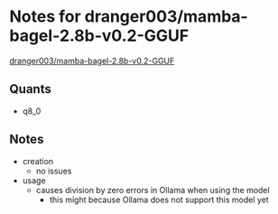 # Notes for dranger003/mamba-bagel-2.8b-v0.2-GGUF
[dranger003/mamba-bagel-2.8b-v0.2-GGUF](https://huggingface.co/dranger003/mamba-bagel-2.8b-v0.2-GGUF)

## Quants
- q8_0

## Notes
- creation
  - no issues
- usage
  - causes division by zero errors in Ollama when using the model
    - this might because Ollama does not support this model yet